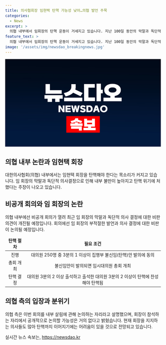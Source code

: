 ```yaml
---
title: 의사협회장 임현택 탄핵 가능성 낮아…의협 발언 주목
categories:
  - News
excerpt: >
  의협 내부에서 임회장의 탄핵 운동이 거세지고 있습니다. 지난 100일 동안의 막말과 독단적인 의사 결정으로 내부 불만이 높아지고 있으며, 이에 대한 비판 의견이 이날 열리는 비공개 회의에서 개진될 예정입니다. 하지만 임 회장을 지지하는 의견도 많아 실제로 탄핵이 이뤄지기에는 어려움이 예상되고 있습니다.
feature_text: >
  의협 내부에서 임회장의 탄핵 운동이 거세지고 있습니다. 지난 100일 동안의 막말과 독단적인 의사 결정으로 내부 불만이 높아지고 있으며, 이에 대한 비판 의견이 이날 열리는 비공개 회의에서 개진될 예정입니다. 하지만 임 회장을 지지하는 의견도 많아 실제로 탄핵이 이뤄지기에는 어려움이 예상되고 있습니다.
image: '/assets/img/newsdao_breakingnews.jpg'
---
```


<p><img src="/assets/img/newsdao_breakingnews.jpg" alt="ontimetimes 속보" /></p>

<h2 data-ke-size="size26">의협 내부 논란과 임현택 회장</h2>

<p data-ke-size="size16">대한의사협회(의협) 내부에서는 임현택 회장을 탄핵해야 한다는 목소리가 커지고 있습니다. 임 회장의 막말과 독단적 의사결정으로 인해 내부 불만이 높아지고 탄핵 위기에 처했다는 주장이 나오고 있습니다. </p>

<h2 data-ke-size="size26">비공개 회의와 임 회장의 논란</h2>

<p data-ke-size="size16">의협 내부에선 비공개 회의가 열려 최근 임 회장의 막말과 독단적 의사 결정에 대한 비판 의견이 개진될 예정입니다. 회의에선 임 회장의 부적절한 발언과 의사 결정에 대한 비판이 논의될 예정입니다. </p>

<table>
<thead>
<tr>
<td style="text-align: center; height: 17px;"><b>탄핵 절차</b></td>
<td style="text-align: center; height: 17px;"><b>필요 조건</b></td>
</tr>
</thead>
<tbody>
<tr>
<td style="text-align: center; height: 17px;">진행 </td>
<td style="text-align: center; height: 17px;">대의원 250명 중 3분의 1 이상이 집행부 불신임(탄핵)안 발의에 동의</td>
</tr>
<tr>
<td style="text-align: center; height: 17px;">총회 개최</td>
<td style="text-align: center; height: 17px;">불신임안이 발의되면 임시대의원 총회 개최</td>
</tr>
<tr>
<td style="text-align: center; height: 17px;">탄핵 결정</td>
<td style="text-align: center; height: 17px;">대의원 3분의 2 이상 출석하고 출석한 대의원 3분의 2 이상이 탄핵에 찬성해야 탄핵됨</td>
</tr>
</tbody>
</table>

<h2 data-ke-size="size26">의협 측의 입장과 분위기</h2>

<p data-ke-size="size16">의협 측은 이번 회의를 내부 살림에 관해 논의하는 자리라고 설명했으며, 회장이 참석하는 자리에서 공개적으로 논의할 가능성은 거의 없다고 밝혔습니다. 현재 회장을 지지하는 의사들도 많아 탄핵까지 이어지기에는 어려움이 있을 것으로 전망되고 있습니다. </p>
실시간 뉴스 속보는, <a href="https://newsdao.kr" rel="dofollow">https://newsdao.kr</a>


